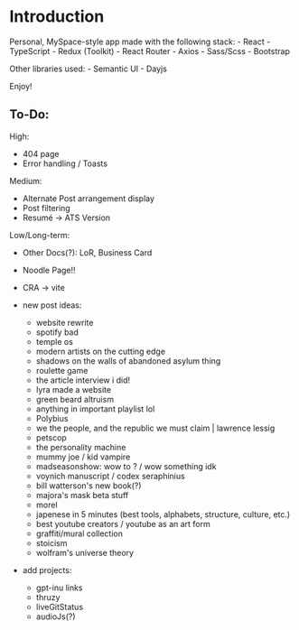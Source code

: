 # Introduction
Personal, MySpace-style app made with the following stack:
    - React
    - TypeScript
    - Redux (Toolkit)
    - React Router
    - Axios
    - Sass/Scss
    - Bootstrap

Other libraries used:
    - Semantic UI
    - Dayjs

Enjoy!

## To-Do:
High:
- 404 page
- Error handling / Toasts

Medium:
- Alternate Post arrangement display
- Post filtering
- Resumé -> ATS Version

Low/Long-term:
- Other Docs(?): LoR, Business Card
- Noodle Page!!
- CRA -> vite

- new post ideas:
    - website rewrite
    - spotify bad
    - temple os
    - modern artists on the cutting edge
    - shadows on the walls of abandoned asylum thing
    - roulette game
    - the article interview i did!
    - lyra made a website
    - green beard altruism
    - anything in important playlist lol
    - Polybius
    - we the people, and the republic we must claim | lawrence lessig
    - petscop
    - the personality machine
    - mummy joe / kid vampire
    - madseasonshow: wow to ? / wow something idk
    - voynich manuscript / codex seraphinius
    - bill watterson's new book(?)
    - majora's mask beta stuff
    - morel
    - japenese in 5 minutes (best tools, alphabets, structure, culture, etc.)
    - best youtube creators / youtube as an art form
    - graffiti/mural collection
    - stoicism
    - wolfram's universe theory

- add projects:
    - gpt-inu links
    - thruzy
    - liveGitStatus
    - audioJs(?)
